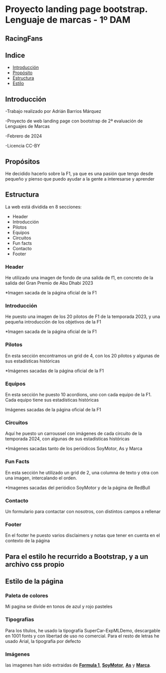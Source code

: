 
<h1>Proyecto landing page bootstrap. Lenguaje de marcas - 1º DAM</h1>
<h2>RacingFans</h2>
<h2>Indice</h2>
<ul>
  <li><a href="#introduccion">Introducción</a></li>
  <li><a href="#proposito">Propósito</a></li>
  <li><a href="#estructura">Estructura</a></li>
  <li><a href="#estilo">Estilo</a></li>
</ul>

<h2 id="introduccion">Introducción</h2>
<p>-Trabajo realizado por Adrián Barrios Márquez</p>
<p>-Proyecto de web landing page con bootstrap de 2ª evaluación de Lenguajes de Marcas</p>
<p>-Febrero de 2024 </p>
<p>-Licencia CC-BY</p>

<h2 id="proposito">Propósitos</h2>
<p>He decidido hacerlo sobre la F1, ya que es una pasión que tengo desde pequeño y pienso que puedo ayudar a la gente a interesarse y aprender</p>

<h2 id="estructura">Estructura</h2>
<p>La web está dividida en 8 secciones:</p>
<ul>
  <li>Header</li>
  <li>Introducción</li>
  <li>Pilotos</li>
  <li>Equipos</li>
  <li>Circuitos</li>
  <li>Fun facts</li>
  <li>Contacto</li>
  <li>Footer</li>
</ul>

<h3>Header</h3>

<p>He utilizado una imagen de fondo de una salida de f1, en concreto de la salida del Gran Premio de Abu Dhabi 2023 </p>
<p>*Imagen sacada de la página oficial de la F1</p>

<h3>Introducción</h3>
<p>He puesto una imagen de los 20 pilotos de F1 de la temporada 2023, y una pequeña introducción de los objetivos de la F1</p>
<p>*Imagen sacada de la página oficial de la F1</p>

<h3>Pilotos</h3>
<p>En esta sección encontramos un grid de 4, con los 20 pilotos y algunas de sus estadísticas históricas</p>
<p>*Imágenes sacadas de la página oficial de la F1</p>

<h3>Equipos</h3>

<p>En esta sección he puesto 10 acordions, uno con cada equipo de la F1. Cada equipo tiene sus estadísticas históricas</p>
<p>Imágenes sacadas de la página oficial de la F1</p>

<h3>Circuitos</h3>

<p>Aquí he puesto un carroussel con imágenes de cada circuito de la temporada 2024, con algunas de sus estadísticas históricas</p>
<p>*Imágenes sacadas tanto de los periódicos SoyMotor, As y Marca</p>

<h3>Fun Facts</h3>

<p>En esta sección he utilizado un grid de 2, una columna de texto y otra con una imagen, intercalando el orden.</p>
<p>*Imagenes sacadas del periódico SoyMotor y de la página de RedBull </p>

<h3>Contacto</h3>

<p>Un formulario para contactar con nosotros, con distintos campos a rellenar</p>

<h3>Footer</h3>
<p>En el footer he puesto varios disclaimers y notas que tener en cuenta en el contexto de la página</p>

<h2>Para el estilo he recurrido a Bootstrap, y a un archivo css propio</h2>

<h2 id="estilo">Estilo de la página</h2>
<h3>Paleta de colores</h3>
<p>Mi pagina se divide en tonos de azul y rojo pasteles</p>
<h3>Tipografías</h3>
<p>Para los títulos, he usado la tipografía SuperCar-ExpMLDemo, descargable en 1001 fonts y con libertad de uso no comercial. Para el resto de letras he usado Arial, la tipografía por defecto</p>
<h3>Imágenes</h3>
<p>las imagenes han sido extraidas de <a href="https://www.formula1.com/" target="_blank"><b>Formula 1</b></a>, <a href="https://soymotor.com/" target="_blank"><b>SoyMotor</b></a>, <a href="https://as.com/" target="_blank"><b>As</b></a> y <a href="https://www.marca.com/" target="_blank"><b>Marca</b></a>.</p>